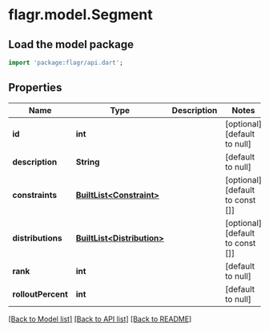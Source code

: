 # flagr.model.Segment

## Load the model package
```dart
import 'package:flagr/api.dart';
```

## Properties
Name | Type | Description | Notes
------------ | ------------- | ------------- | -------------
**id** | **int** |  | [optional] [default to null]
**description** | **String** |  | [default to null]
**constraints** | [**BuiltList&lt;Constraint&gt;**](Constraint.md) |  | [optional] [default to const []]
**distributions** | [**BuiltList&lt;Distribution&gt;**](Distribution.md) |  | [optional] [default to const []]
**rank** | **int** |  | [default to null]
**rolloutPercent** | **int** |  | [default to null]

[[Back to Model list]](../README.md#documentation-for-models) [[Back to API list]](../README.md#documentation-for-api-endpoints) [[Back to README]](../README.md)


